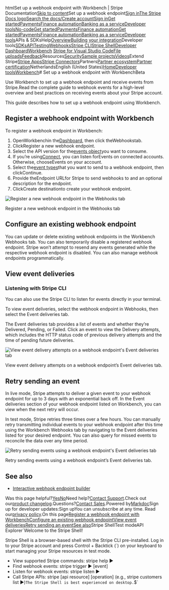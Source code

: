 htmlSet up a webhook endpoint with Workbench | Stripe Documentation[Skip to content](#main-content)Set up a webhook endpoint[Sign in](https://dashboard.stripe.com/login?redirect=https%3A%2F%2Fdocs.stripe.com%2Fworkbench%2Fwebhooks)[The Stripe Docs logo](/)[Search the docs/](#)[Create account](https://dashboard.stripe.com/register)[Sign in](https://dashboard.stripe.com/login?redirect=https%3A%2F%2Fdocs.stripe.com%2Fworkbench%2Fwebhooks)[Get started](/get-started)[Payments](/payments)[Finance automation](/finance-automation)[Banking as a service](/financial-services)[Developer tools](/development)[No-code](/no-code)[Get started](/get-started)[Payments](/payments)[Finance automation](/finance-automation)[](#)[Get started](/get-started)[Payments](/payments)[Finance automation](/finance-automation)[Banking as a service](/financial-services)[Developer tools](/development)[](#)APIs & SDKsHelp[Overview](/docs/development)[Building your integration](#)Developer tools[SDKs](#)[API](#)[Testing](#)[Webhooks](#)[Stripe CLI](#)[Stripe Shell](#)[Developer Dashboard](#)[Workbench](#)
[Stripe for Visual Studio Code](/docs/stripe-vscode)[File uploads](/docs/file-upload)[Feedback](/docs/dev-tools-csat)Resources[Security](#)[Sample projects](#)[Videos](#)Extend Stripe[Stripe Apps](#)[Stripe Connectors](#)Partners[Partner ecosystem](/docs/partners)[Partner certification](/docs/partners/training-and-certification)NetherlandsEnglish (United States)[](#)[](#)[Home](/docs)[Developer tools](/docs/development)[Workbench](/docs/workbench)# Set up a webhook endpoint with WorkbenchBeta

Use Workbench to set up a webhook endpoint and receive events from Stripe.Read the complete guide to webhook events for a high-level overview and best practices on receiving events about your Stripe account.

This guide describes how to set up a webhook endpoint using Workbench.

## Register a webhook endpoint with Workbench

To register a webhook endpoint in Workbench:

1. OpenWorkbenchin the[Dashboard](https://dashboard.stripe.com/), then click theWebhookstab.
2. ClickRegister a new webhook endpoint.
3. Select the API version for the[events object](/api/events)you want to consume.
4. If you’re using[Connect](/connect), you can listen forEvents on connected accounts. Otherwise, chooseEvents on your account.
5. Select the[event types](/api/events/types)that you want to send to a webhook endpoint, then clickContinue.
6. Provide theEndpoint URLfor Stripe to send webhooks to and an optional description for the endpoint.
7. ClickCreate destinationto create your webhook endpoint.

![Register a new webhook endpoint in the Webhooks tab](https://b.stripecdn.com/docs-statics-srv/assets/create-webhook-endpoint.92271ebcb6d3c1f936baaeeda36feafc.png)

Register a new webhook endpoint in the Webhooks tab

## Configure an existing webhook endpoint

You can update or delete existing webhook endpoints in the Workbench Webhooks tab. You can also temporarily disable a registered webhook endpoint. Stripe won’t attempt to resend any events generated while the respective webhook endpoint is disabled. You can also manage webhook endpoints programmatically.

## View event deliveries

### Listening with Stripe CLI

You can also use the Stripe CLI to listen for events directly in your terminal.

To view event deliveries, select the webhook endpoint in Webhooks, then select the Event deliveries tab.

The Event deliveries tab provides a list of events and whether they’re Delivered, Pending, or Failed. Click an event to view the Delivery attempts, which includes the HTTP status code of previous delivery attempts and the time of pending future deliveries.

![View event delivery attempts on a webhook endpoint's Event deliveries tab](https://b.stripecdn.com/docs-statics-srv/assets/view-event-deliveries.375483a863ab143a0e92f01fa01c14b0.png)

View event delivery attempts on a webhook endpoint’s Event deliveries tab.

## Retry sending an event

In live mode, Stripe attempts to deliver a given event to your webhook endpoint for up to 3 days with an exponential back off. In the Event deliveries section of your webhook endpoint listed on Workbench, you can view when the next retry will occur.

In test mode, Stripe retries three times over a few hours. You can manually retry transmitting individual events to your webhook endpoint after this time using the Workbench Webhooks tab by navigating to the Event deliveries listed for your desired endpoint. You can also query for missed events to reconcile the data over any time period.

![Retry sending events using a webhook endpoint's Event deliveries tab](https://b.stripecdn.com/docs-statics-srv/assets/retry-failed-event-deliveries.225753ebf217cd1e9d0798f0c6f0a198.png)

Retry sending events using a webhook endpoint’s Event deliveries tab.

## See also

- [Interactive webhook endpoint builder](/webhooks/quickstart)

Was this page helpful?[Yes](#)[No](#)Need help?[Contact Support](https://support.stripe.com/).Check out our[product changelog](https://stripe.com/blog/changelog).Questions?[Contact Sales](https://stripe.com/contact/sales).Powered by[Markdoc](https://markdoc.dev)Sign up for developer updates:Sign upYou can unsubscribe at any time. Read our[privacy policy](https://stripe.com/privacy).On this page[Register a webhook endpoint with Workbench](#register-webhook-workbench)[Configure an existing webhook endpoint](#manage-webhook)[View event deliveries](#view-events)[Retry sending an event](#retries)[See also](#see-also)Stripe ShellTest modeAPI Explorer[](https://stripe.com/docs/stripe-cli#install)`Welcome to the Stripe Shell!

Stripe Shell is a browser-based shell with the Stripe CLI pre-installed. Log in to your
Stripe account and press Control + Backtick (`) on your keyboard to start managing your Stripe
resources in test mode.

- View supported Stripe commands: stripe help ▶️
- Find webhook events: stripe trigger ▶️ [event]
- Listen for webhook events: stripe listen ▶
- Call Stripe APIs: stripe [api resource] [operation] (e.g., stripe customers list ▶️)`The Stripe Shell is best experienced on desktop.`$`